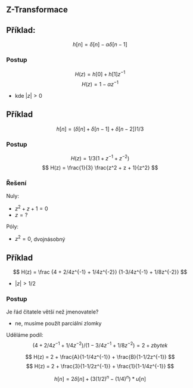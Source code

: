 ## Z-Transformace

## Příklad:
$$
h[n] = \delta[n] - \alpha\delta[n-1]
$$
### Postup
$$
H(z) = h[0] + h[1]z^{-1}
$$
$$
H(z) = 1 - \alpha z^{-1}
$$
- kde $|z| > 0$ 

## Příklad
$$
h[n] = (\delta[n] + \delta[n-1] + \delta[n-2]) 1/3
$$

### Postup
$$
H(z) = 1/3(1 + z^{-1} + z^{-2})
$$
$$
H(z) = \frac{1}{3} \frac{z^2 + z + 1}{z^2}
$$
### Řešení 
Nuly:
- $z^2 + z + 1 = 0$
- $z = ?$

Póly: 
- $z^2 = 0$, dvojnásobný

## Příklad
$$
H(z) = \frac
    {4 + 2/4z^{-1} + 1/4z^{-2}}
    {1-3/4z^{-1} + 1/8z^{-2}}
$$
- $|z| > 1/2$

### Postup
Je řád čitatele větší než jmenovatele?
- ne, musíme použít parciální zlomky

Uděláme podíl:
$$
\left(4 + 2/4z^{-1} + 1/4z^{-2}\right)/
\left(1-3/4z^{-1} + 1/8z^{-2}\right)
= 2 + zbytek
$$

$$
H(z) = 2 + \frac{A}{1-1/4z^{-1}} + \frac{B}{1-1/2z^{-1}}
$$
$$
H(z) = 2 + \frac{3}{1-1/2z^{-1}} + \frac{1}{1-1/4z^{-1}}
$$

$$
h[n] = 2\delta[n] + \left(3(1/2)^n - (1/4)^n\right)*u[n]
$$ 